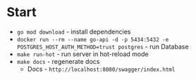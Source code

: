 # Start
- `go mod download` - install dependencies
- `docker run --rm --name go-api -d -p 5434:5432 -e POSTGRES_HOST_AUTH_METHOD=trust postgres` - run Database
- `make run-hot` - run server in hot-reload mode
- `make docs` - regenerate docs
    - Docs - `http://localhost:8080/swagger/index.html`

